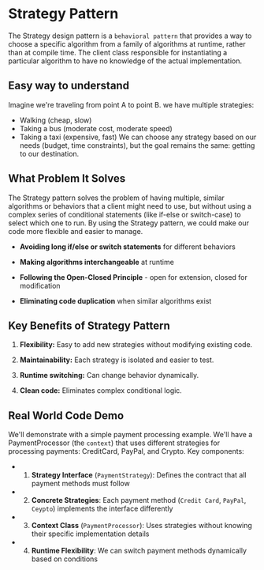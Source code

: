# Strategy Pattern
The Strategy design pattern is a `behavioral pattern` that provides a way to choose a specific algorithm from a family of algorithms at runtime, rather than at compile time. The client class responsible for instantiating a particular algorithm to have no knowledge of the actual implementation.

## Easy way to understand
Imagine we're traveling from point A to point B. we have multiple strategies:
 - Walking (cheap, slow)
 - Taking a bus (moderate cost, moderate speed)
 - Taking a taxi (expensive, fast)
We can choose any strategy based on our needs (budget, time constraints), but the goal remains the same: getting to our destination.

## What Problem It Solves
The Strategy pattern solves the problem of having multiple, similar algorithms or behaviors that a client might need to use, but without using a complex series of conditional statements (like if-else or switch-case) to select which one to run. By using the Strategy pattern, we could make our code more flexible and easier to manage.

 - **Avoiding long if/else or switch statements** for different behaviors

 - **Making algorithms interchangeable** at runtime

 - **Following the Open-Closed Principle** - open for extension, closed for modification

 - **Eliminating code duplication** when similar algorithms exist


## Key Benefits of Strategy Pattern
1. **Flexibility:** Easy to add new strategies without modifying existing code.

2. **Maintainability:** Each strategy is isolated and easier to test.

3. **Runtime switching:** Can change behavior dynamically.

4. **Clean code:** Eliminates complex conditional logic.

    
## Real World Code Demo
We'll demonstrate with a simple payment processing example. We'll have a PaymentProcessor (the `context`) that uses different strategies for processing payments: CreditCard, PayPal, and Crypto.
Key components:
 - 1. **Strategy Interface** (`PaymentStrategy`): Defines the contract that all payment methods must follow
 - 2. **Concrete Strategies**: Each payment method (`Credit Card`, `PayPal`, `Ceypto`) implements the interface differently
 - 3. **Context Class** (`PaymentProcessor`): Uses strategies without knowing their specific implementation details
 - 4. **Runtime Flexibility**: We can switch payment methods dynamically based on conditions

